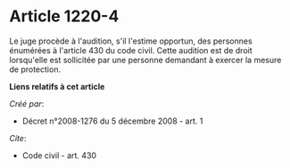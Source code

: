 # Article 1220-4

Le juge procède à l'audition, s'il l'estime opportun, des personnes énumérées à l'article 430 du code civil. Cette audition
est de droit lorsqu'elle est sollicitée par une personne demandant à exercer la mesure de protection.

**Liens relatifs à cet article**

_Créé par_:

  - Décret n°2008-1276 du 5 décembre 2008 - art. 1

_Cite_:

  - Code civil - art. 430
